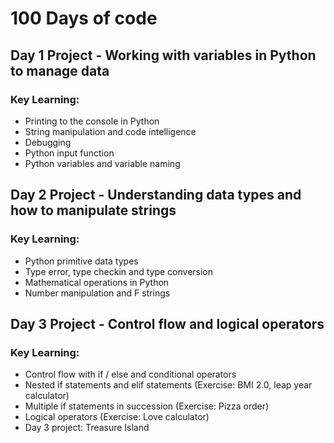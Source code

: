 # 100 Days of code

## Day 1 Project - Working with variables in Python to manage data

### Key Learning:
   - Printing to the console in Python
   - String manipulation and code intelligence
   - Debugging
   - Python input function
   - Python variables and variable naming

## Day 2 Project - Understanding data types and how to manipulate strings

### Key Learning:
- Python primitive data types
- Type error, type checkin and type conversion
- Mathematical operations in Python
- Number manipulation and F strings

## Day 3 Project - Control flow and logical operators

### Key Learning:
- Control flow with if / else and conditional operators
- Nested if statements and elif statements (Exercise: BMI 2.0, leap year calculator)
- Multiple if statements in succession (Exercise: Pizza order)
- Logical operators (Exercise: Love calculator)
- Day 3 project: Treasure Island




